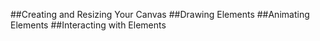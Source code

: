 ##Creating and Resizing Your Canvas
##Drawing Elements
##Animating Elements
##Interacting with Elements